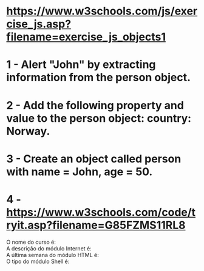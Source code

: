 # https://www.w3schools.com/js/exercise_js.asp?filename=exercise_js_objects1

# 1 - Alert "John" by extracting information from the person object.

# 2 - Add the following property and value to the person object: country: Norway.

# 3 - Create an object called person with name = John, age = 50.

# 4 - https://www.w3schools.com/code/tryit.asp?filename=G85FZMS11RL8
<!DOCTYPE html>
<html>
<body>

O nome do curso é: <span id="curso_nome"></span><br/>
A descrição do módulo Internet é: <span id="internet_descricao"></span><br/>
A última semana do módulo HTML é: <span id="html_ultima_semana"></span><br/>
O tipo do módulo Shell é: <span id="shell_tipo"></span><br/>

<script>

// Criação do objeto curso
var curso = {
  nome: "Curso de desenvolvimento Front-end 2019/09 - BH",
  modulos: {
    internet: {
      descricao: "Como a internet funciona",
      semana: 1,
      tipo: "teórica",
      estado: "completo"
    },
    shell: {
      descricao: "Shell Script",
      semana: 1,
      tipo: ["teórica", "prática"],
      estado: "completo"
    },
    html: {
      descricao: "HTML + CSS",
      semana: [2, 3],
      tipo: "prática",
      estado: "em andamento"
    }
  },
  quantidade_alunos: 10,
  arquivado: false
};

// Mostre o nome do curso
document.getElementById("curso_nome").innerHTML = curso.nome


// Agora é a sua vez!!!

// Mostre a descrição do módulo Internet
document.getElementById("internet_descricao").innerHTML = curso

// Mostre qual é a última semana do módulo HTML
document.getElementById("html_ultima_semana").innerHTML = curso

// Mostre qual é o tipo do módulo Shell
document.getElementById("shell_tipo").innerHTML = curso
</script>

</body>
</html>

